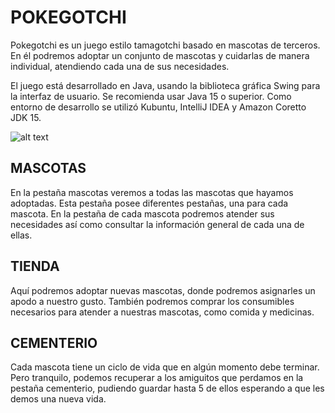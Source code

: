 # POKEGOTCHI
Pokegotchi es un juego estilo tamagotchi basado en mascotas de terceros.
En él podremos adoptar un conjunto de mascotas y cuidarlas de manera individual, atendiendo cada una de sus necesidades.

El juego está desarrollado en Java, usando la biblioteca gráfica Swing para la interfaz de usuario. Se recomienda usar Java 15 o superior.
Como entorno de desarrollo se utilizó Kubuntu, IntelliJ IDEA y Amazon Coretto JDK 15.

![alt text](https://drive.google.com/file/d/1199uoEjCyt3z0nps6vkXwHTCeJD40xZD/view?usp=sharing)

## MASCOTAS
En la pestaña mascotas veremos a todas las mascotas que hayamos adoptadas. Esta pestaña posee diferentes pestañas, una para cada mascota.
En la pestaña de cada mascota podremos atender sus necesidades así como consultar la información general de cada una de ellas.

## TIENDA
Aquí podremos adoptar nuevas mascotas, donde podremos asignarles un apodo a nuestro gusto.
También podremos comprar los consumibles necesarios para atender a nuestras mascotas, como comida y medicinas.

## CEMENTERIO
Cada mascota tiene un ciclo de vida que en algún momento debe terminar. Pero tranquilo, podemos recuperar a los amiguitos que perdamos en la pestaña cementerio, pudiendo guardar hasta 5 de ellos esperando a que les demos una nueva vida.
